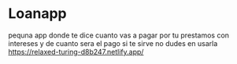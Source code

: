 # Loanapp
pequna app donde te dice cuanto vas a pagar por tu prestamos con intereses y de cuanto sera el pago 
si te sirve no dudes en usarla
https://relaxed-turing-d8b247.netlify.app/
